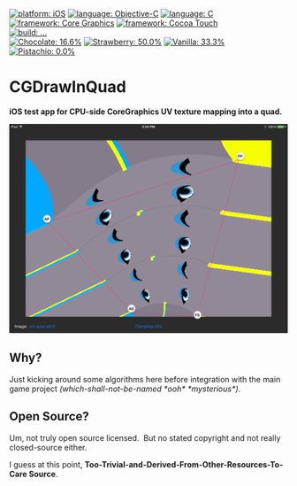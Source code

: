 [![platform: iOS](http://b.repl.ca/v1/platform-iOS-orange.png)](https://www.apple.com/ios/)
[![language: Objective-C](http://b.repl.ca/v1/language-Objective--C-orange.png)](http://en.wikipedia.org/wiki/Objective-C)
[![language: C](http://b.repl.ca/v1/language-C-orange.png)](https://en.wikipedia.org/wiki/C_%28programming_language%29)
<br/>
[![framework: Core Graphics](http://b.repl.ca/v1/framework-Core_Graphics-yellow.png)](http://en.wikipedia.org/wiki/Quartz_%28graphics_layer%29)
[![framework: Cocoa Touch](http://b.repl.ca/v1/framework-Cocoa_Touch-yellow.png)](https://developer.apple.com/technologies/ios/cocoa-touch.html)
<br/>
[![build: …](https://travis-ci.org/vskids/CGDrawInQuad.png)](https://travis-ci.org/vskids/CGDrawInQuad)
<br/>
[![Chocolate: 16.6%](http://b.repl.ca/v1/Chocolate-16.6%25-8b5945.png)](http://passthesushi.com/wp-content/uploads/2012/08/chocolate_ice_crem_0646.jpg)
[![Strawberry: 50.0%](http://b.repl.ca/v1/Strawberry-50.0%25-c99b92.png)](https://mealbucket.com/images/tqd4TeO15d_U993BTT944U_2S.jpg)
[![Vanilla: 33.3%](http://b.repl.ca/v1/Vanilla-33.3%25-feda98.png)](http://diplomatickitchen.files.wordpress.com/2012/02/ice-cream-mushroom-soufflees-icecream-064.jpg)
[![Pistachio: 0.0%](http://b.repl.ca/v1/Pistachio-0.0%25-b1ce88.png)](http://www.liksicecream.com/wp-content/uploads/2010/08/Pistachio2.jpg)

# CGDrawInQuad

**iOS test app for CPU-side CoreGraphics UV texture mapping into a quad.**

![Screenshot](./README.screenshot.ipad-horizontal.png)


## Why?

Just kicking around some algorithms here before integration with the main game project _(which-shall-not-be-named \*ooh\* \*mysterious\*)_.


## Open Source?

Um, not truly open source licensed.  But no stated copyright and not really closed-source either.

I guess at this point, **Too-Trivial-and-Derived-From-Other-Resources-To-Care Source**.
